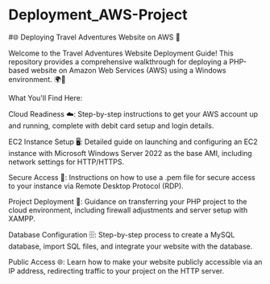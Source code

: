 # Deployment_AWS-Project

#🌐 Deploying Travel Adventures Website on AWS 🚀

Welcome to the Travel Adventures Website Deployment Guide! This repository provides a comprehensive walkthrough for deploying a PHP-based website on Amazon Web Services (AWS) using a Windows environment. 🌍💼

What You'll Find Here:

Cloud Readiness ☁️: Step-by-step instructions to get your AWS account up and running, complete with debit card setup and login details.

EC2 Instance Setup 🖥️: Detailed guide on launching and configuring an EC2 instance with Microsoft Windows Server 2022 as the base AMI, including network settings for HTTP/HTTPS.

Secure Access 🔐: Instructions on how to use a .pem file for secure access to your instance via Remote Desktop Protocol (RDP).

Project Deployment 📂: Guidance on transferring your PHP project to the cloud environment, including firewall adjustments and server setup with XAMPP.

Database Configuration 🗄️: Step-by-step process to create a MySQL database, import SQL files, and integrate your website with the database.

Public Access 🌐: Learn how to make your website publicly accessible via an IP address, redirecting traffic to your project on the HTTP server.
